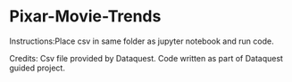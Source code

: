 # Pixar-Movie-Trends

Instructions:Place csv in same folder as jupyter notebook and run code.

Credits: Csv file provided by Dataquest. Code written as part of Dataquest guided project.
